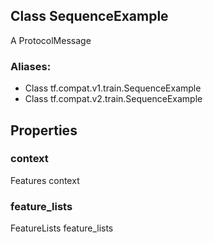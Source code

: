 ## Class SequenceExample
A ProtocolMessage
### Aliases:
- Class tf.compat.v1.train.SequenceExample
- Class tf.compat.v2.train.SequenceExample
## Properties
### context
Features context
### feature_lists
FeatureLists feature_lists
